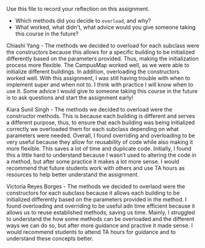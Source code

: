 Use this file to record your reflection on this assignment.

- Which methods did you decide to `overload`, and why?
- What worked, what didn't, what advice would you give someone taking this course in the future?

Chiashi Yang - The methods we decided to overload for each subclass were the constructors because this allows for a specific building to be initialized differently based on the parameters provided. Thus, making the initialization process more flexible. The CampusMap worked well, as we were able to initialize different buildings. In addition, overloading the constructors worked well. With this assignment, I was still having trouble with when to implement super and when not to. I think with practice I will know when to use it. Some advice I would give to someone taking this course in the future is to ask questions and start the assignment early!

Kiara Sunil Singh - The methods we decided to overload were the constructor methods. This is because each building is different and serves a different purpose, thus, to ensure that each building was being initialized correctly we overloaded them for each subclass depending on what parameters were needed. Overall, I found overriding and overloading to be very useful because they allow for reusability of code while also making it more flexible. This saves a lot of time and duplicate code. Initially, I found this a little hard to understand because I wasn’t used to altering the code in a method, but after some practice it makes a lot more sense. I would recommend that future students work with others and use TA hours as resources to help better understand the assignment. 

Victoria Reyes Borges - The methods we decided to overlaod were the constructors for each subclass because it allows each building to be initialized differently based on the parameters provided in the method. I found overloading and overriding to be useful adn time efficient because it allows us to reuse established methods, saving us time. Mainly, I struggled to understand the how some methods can be overloaded and the different ways we can do so, but after more guidance and practive it made sense. I would recommend students to attend TA hours for guidance and to understand these concepts better. 
